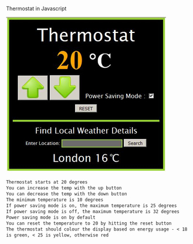 Thermostat in Javascript

![alt text](public/images/thermostatworking.jpg "Thermostat working at end of stage 6")


    Thermostat starts at 20 degrees
    You can increase the temp with the up button
    You can decrease the temp with the down button
    The minimum temperature is 10 degrees
    If power saving mode is on, the maximum temperature is 25 degrees
    If power saving mode is off, the maximum temperature is 32 degrees
    Power saving mode is on by default
    You can reset the temperature to 20 by hitting the reset button
    The thermostat should colour the display based on energy usage - < 18 is green, < 25 is yellow, otherwise red
